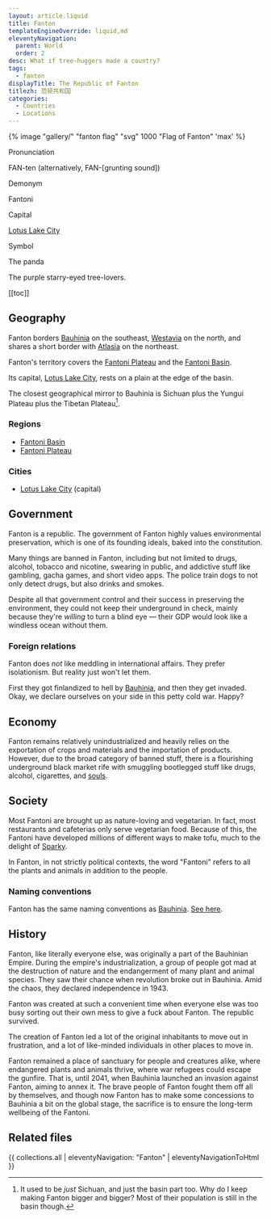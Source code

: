 ```yaml
---
layout: article.liquid
title: Fanton
templateEngineOverride: liquid,md
eleventyNavigation:
  parent: World
  order: 2
desc: What if tree-huggers made a country?
tags:
  - fanton
displayTitle: The Republic of Fanton
titlezh: 范顿共和国
categories:
  - Countries
  - Locations
---
```


{% image "gallery/" "fanton flag" "svg" 1000 "Flag of Fanton" 'max' %}

<div class="attr">
  <p>Pronunciation</p>
  <p>FAN-ten (alternatively, FAN-[grunting sound])</p>
  <p>Demonym</p>
  <p>Fantoni</p>
  <p>Capital</p>
  <p><a href="/world/fanton/lotus-lake-city/">Lotus Lake City</a></p>
  <p>Symbol</p>
  <p>The panda</p>
</div>

The purple starry-eyed tree-lovers.

[[toc]]

## Geography

Fanton borders [Bauhinia](/world/bauhinia/) on the southeast, [Westavia](/world/westavia/) on the north, and shares a short border with [Atlasia](/world/atlasia/) on the northeast.

Fanton's territory covers the [Fantoni Plateau](/world/fanton/fantoni-plateau/) and the [Fantoni Basin](/world/fanton/fantoni-basin/).

Its capital, [Lotus Lake City](/world/fanton/lotus-lake-city/), rests on a plain at the edge of the basin.

The closest geographical mirror to Bauhinia is Sichuan plus the Yungui Plateau plus the Tibetan Plateau[^1].

### Regions

- [Fantoni Basin](/world/fanton/fantoni-basin/)
- [Fantoni Plateau](/world/fanton/fantoni-plateau/)

### Cities

- [Lotus Lake City](/world/fanton/lotus-lake-city/) (capital)

## Government

Fanton is a republic. The government of Fanton highly values environmental preservation, which is one of its founding ideals, baked into the constitution.

Many things are banned in Fanton, including but not limited to drugs, alcohol, tobacco and nicotine, swearing in public, and addictive stuff like gambling, gacha games, and short video apps. The police train dogs to not only detect drugs, but also drinks and smokes.

Despite all that government control and their success in preserving the environment, they could not keep their underground in check, mainly because they're *willing* to turn a blind eye — their GDP would look like a windless ocean without them.

### Foreign relations

Fanton does *not* like meddling in international affairs. They prefer isolationism. But reality just won't let them.

First they got finlandized to hell by [Bauhinia](/world/bauhinia/), and then they get invaded. Okay, we declare ourselves on your side in this petty cold war. Happy?

## Economy

Fanton remains relatively unindustrialized and heavily relies on the exportation of crops and materials and the importation of products. However, due to the broad category of banned stuff, there is a flourishing underground black market rife with smuggling bootlegged stuff like drugs, alcohol, cigarettes, and [souls](/world/souls/).

## Society

Most Fantoni are brought up as nature-loving and vegetarian. In fact, most restaurants and cafeterias only serve vegetarian food. Because of this, the Fantoni have developed millions of different ways to make tofu, much to the delight of [Sparky](/characters/sparky/).

In Fanton, in not strictly political contexts, the word "Fantoni" refers to all the plants and animals in addition to the people.

### Naming conventions

Fanton has the same naming conventions as [Bauhinia](/world/bauhinia/). [See here](/world/bauhinia/#naming-conventions).

## History

Fanton, like literally everyone else, was originally a part of the Bauhinian Empire. During the empire's industrialization, a group of people got mad at the destruction of nature and the endangerment of many plant and animal species. They saw their chance when revolution broke out in Bauhinia. Amid the chaos, they declared independence in 1943.

Fanton was created at such a convenient time when everyone else was too busy sorting out their own mess to give a fuck about Fanton. The republic survived.

The creation of Fanton led a lot of the original inhabitants to move out in frustration, and a lot of like-minded individuals in other places to move in.

Fanton remained a place of sanctuary for people and creatures alike, where endangered plants and animals thrive, where war refugees could escape the gunfire. That is, until 2041, when Bauhinia launched an invasion against Fanton, aiming to annex it. The brave people of Fanton fought them off all by themselves, and though now Fanton has to make some concessions to Bauhinia a bit on the global stage, the sacrifice is to ensure the long-term wellbeing of the Fantoni.

## Related files

{{ collections.all | eleventyNavigation: "Fanton" | eleventyNavigationToHtml }}

[^1]: It used to be *just* Sichuan, and just the basin part too. Why do I keep making Fanton bigger and bigger? Most of their population is still in the basin though.
